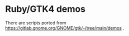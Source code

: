 # Ruby/GTK4 demos

There are scripts ported from
https://gitlab.gnome.org/GNOME/gtk/-/tree/main/demos .
